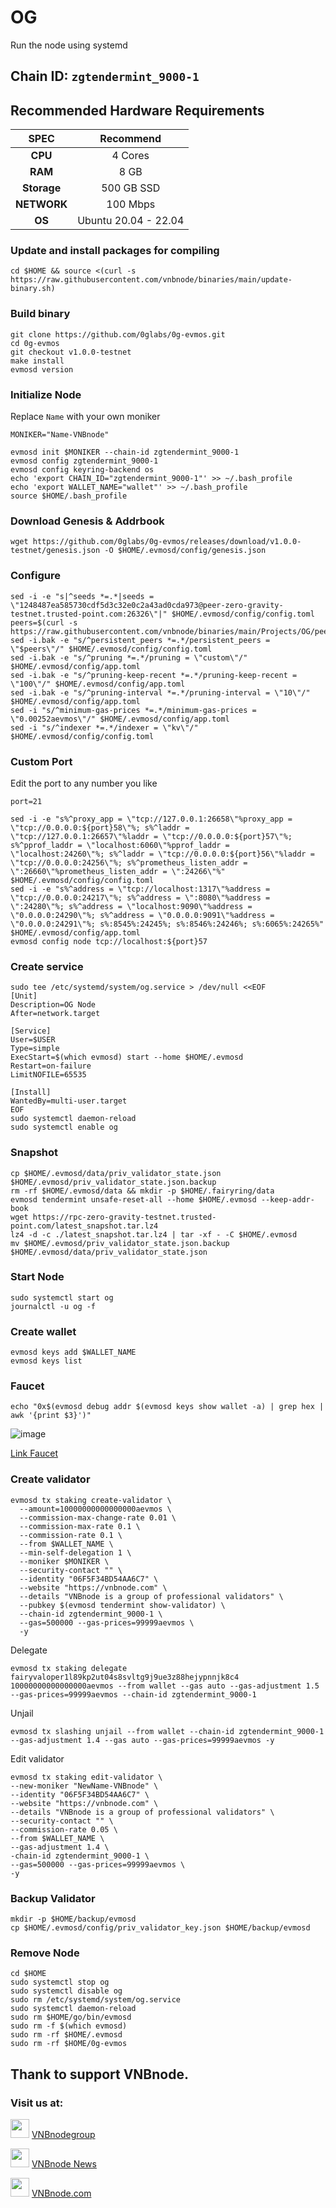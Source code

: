 # OG

Run the node using systemd

## Chain ID: `zgtendermint_9000-1`

## Recommended Hardware Requirements

|   SPEC      |       Recommend          |
| :---------: | :-----------------------:|
|   **CPU**   |        4 Cores           |
|   **RAM**   |        8 GB              |
| **Storage** |        500 GB SSD        |
| **NETWORK** |        100 Mbps          |
|   **OS**    |   Ubuntu 20.04 - 22.04   |

### Update and install packages for compiling
```
cd $HOME && source <(curl -s https://raw.githubusercontent.com/vnbnode/binaries/main/update-binary.sh)
```

### Build binary
```
git clone https://github.com/0glabs/0g-evmos.git
cd 0g-evmos
git checkout v1.0.0-testnet
make install
evmosd version
```

### Initialize Node
Replace `Name` with your own moniker
```
MONIKER="Name-VNBnode"
```
```
evmosd init $MONIKER --chain-id zgtendermint_9000-1
evmosd config zgtendermint_9000-1
evmosd config keyring-backend os
echo 'export CHAIN_ID="zgtendermint_9000-1"' >> ~/.bash_profile
echo 'export WALLET_NAME="wallet"' >> ~/.bash_profile
source $HOME/.bash_profile
```

### Download Genesis & Addrbook
```
wget https://github.com/0glabs/0g-evmos/releases/download/v1.0.0-testnet/genesis.json -O $HOME/.evmosd/config/genesis.json
```

### Configure
```
sed -i -e "s|^seeds *=.*|seeds = \"1248487ea585730cdf5d3c32e0c2a43ad0cda973@peer-zero-gravity-testnet.trusted-point.com:26326\"|" $HOME/.evmosd/config/config.toml
peers=$(curl -s https://raw.githubusercontent.com/vnbnode/binaries/main/Projects/OG/peers.txt)
sed -i.bak -e "s/^persistent_peers *=.*/persistent_peers = \"$peers\"/" $HOME/.evmosd/config/config.toml
sed -i.bak -e "s/^pruning *=.*/pruning = \"custom\"/" $HOME/.evmosd/config/app.toml
sed -i.bak -e "s/^pruning-keep-recent *=.*/pruning-keep-recent = \"100\"/" $HOME/.evmosd/config/app.toml
sed -i.bak -e "s/^pruning-interval *=.*/pruning-interval = \"10\"/" $HOME/.evmosd/config/app.toml
sed -i "s/^minimum-gas-prices *=.*/minimum-gas-prices = \"0.00252aevmos\"/" $HOME/.evmosd/config/app.toml
sed -i "s/^indexer *=.*/indexer = \"kv\"/" $HOME/.evmosd/config/config.toml
```

### Custom Port
Edit the port to any number you like
```
port=21
```
```
sed -i -e "s%^proxy_app = \"tcp://127.0.0.1:26658\"%proxy_app = \"tcp://0.0.0.0:${port}58\"%; s%^laddr = \"tcp://127.0.0.1:26657\"%laddr = \"tcp://0.0.0.0:${port}57\"%; s%^pprof_laddr = \"localhost:6060\"%pprof_laddr = \"localhost:24260\"%; s%^laddr = \"tcp://0.0.0.0:${port}56\"%laddr = \"tcp://0.0.0.0:24256\"%; s%^prometheus_listen_addr = \":26660\"%prometheus_listen_addr = \":24266\"%" $HOME/.evmosd/config/config.toml
sed -i -e "s%^address = \"tcp://localhost:1317\"%address = \"tcp://0.0.0.0:24217\"%; s%^address = \":8080\"%address = \":24280\"%; s%^address = \"localhost:9090\"%address = \"0.0.0.0:24290\"%; s%^address = \"0.0.0.0:9091\"%address = \"0.0.0.0:24291\"%; s%:8545%:24245%; s%:8546%:24246%; s%:6065%:24265%" $HOME/.evmosd/config/app.toml
evmosd config node tcp://localhost:${port}57
```

### Create service
```
sudo tee /etc/systemd/system/og.service > /dev/null <<EOF
[Unit]
Description=OG Node
After=network.target

[Service]
User=$USER
Type=simple
ExecStart=$(which evmosd) start --home $HOME/.evmosd
Restart=on-failure
LimitNOFILE=65535

[Install]
WantedBy=multi-user.target
EOF
sudo systemctl daemon-reload
sudo systemctl enable og
```

### Snapshot
```
cp $HOME/.evmosd/data/priv_validator_state.json $HOME/.evmosd/priv_validator_state.json.backup
rm -rf $HOME/.evmosd/data && mkdir -p $HOME/.fairyring/data
evmosd tendermint unsafe-reset-all --home $HOME/.evmosd --keep-addr-book
wget https://rpc-zero-gravity-testnet.trusted-point.com/latest_snapshot.tar.lz4
lz4 -d -c ./latest_snapshot.tar.lz4 | tar -xf - -C $HOME/.evmosd
mv $HOME/.evmosd/priv_validator_state.json.backup $HOME/.evmosd/data/priv_validator_state.json
```

### Start Node
```
sudo systemctl start og
journalctl -u og -f
```

### Create wallet
```
evmosd keys add $WALLET_NAME
evmosd keys list
```

### Faucet
```
echo "0x$(evmosd debug addr $(evmosd keys show wallet -a) | grep hex | awk '{print $3}')"
```
![image](https://github.com/vnbnode/docs/assets/76662222/007a32ee-fc07-454e-b8ee-f9202e722e07)

[Link Faucet](https://faucet.0g.ai)

### Create validator
```
evmosd tx staking create-validator \
  --amount=10000000000000000aevmos \
  --commission-max-change-rate 0.01 \
  --commission-max-rate 0.1 \
  --commission-rate 0.1 \
  --from $WALLET_NAME \
  --min-self-delegation 1 \
  --moniker $MONIKER \
  --security-contact "" \
  --identity "06F5F34BD54AA6C7" \
  --website "https://vnbnode.com" \
  --details "VNBnode is a group of professional validators" \
  --pubkey $(evmosd tendermint show-validator) \
  --chain-id zgtendermint_9000-1 \
  --gas=500000 --gas-prices=99999aevmos \
  -y
```

Delegate
```
evmosd tx staking delegate fairyvaloper1l89kp2ut04s8svltg9j9ue3z88hejypnnjk8c4 10000000000000000aevmos --from wallet --gas auto --gas-adjustment 1.5 --gas-prices=99999aevmos --chain-id zgtendermint_9000-1
```
Unjail
```
evmosd tx slashing unjail --from wallet --chain-id zgtendermint_9000-1 --gas-adjustment 1.4 --gas auto --gas-prices=99999aevmos -y
```
Edit validator
```
evmosd tx staking edit-validator \
--new-moniker "NewName-VNBnode" \
--identity "06F5F34BD54AA6C7" \
--website "https://vnbnode.com" \
--details "VNBnode is a group of professional validators" \
--security-contact "" \
--commission-rate 0.05 \
--from $WALLET_NAME \
--gas-adjustment 1.4 \
-chain-id zgtendermint_9000-1 \
--gas=500000 --gas-prices=99999aevmos \
-y
```

### Backup Validator
```
mkdir -p $HOME/backup/evmosd
cp $HOME/.evmosd/config/priv_validator_key.json $HOME/backup/evmosd
```

### Remove Node
```
cd $HOME
sudo systemctl stop og
sudo systemctl disable og
sudo rm /etc/systemd/system/og.service
sudo systemctl daemon-reload
sudo rm $HOME/go/bin/evmosd
sudo rm -f $(which evmosd)
sudo rm -rf $HOME/.evmosd
sudo rm -rf $HOME/0g-evmos
```

## Thank to support VNBnode.
### Visit us at:

<img src="https://user-images.githubusercontent.com/50621007/183283867-56b4d69f-bc6e-4939-b00a-72aa019d1aea.png" width="30"/> <a href="https://t.me/VNBnodegroup" target="_blank">VNBnodegroup</a>

<img src="https://user-images.githubusercontent.com/50621007/183283867-56b4d69f-bc6e-4939-b00a-72aa019d1aea.png" width="30"/> <a href="https://t.me/Vnbnode" target="_blank">VNBnode News</a>

<img src="https://github.com/vnbnode/binaries/blob/main/Logo/VNBnode.jpg" width="30"/> <a href="https://VNBnode.com" target="_blank">VNBnode.com</a>

